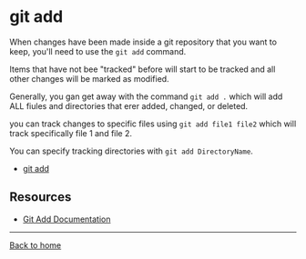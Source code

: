 # git add

When changes have been made inside a git repository that you want to keep, you'll need to use the `git add` command.

Items that have not bee "tracked" before will start to be tracked and all other changes will be marked as modified.

Generally, you gan get away with the command `git add .` which will add ALL fiules and directories that erer added, changed, or deleted.

you can track changes to specific files using `git add file1 file2` which will track specifically file 1 and file 2.

You can specify tracking directories with `git add DirectoryName`.

- [git add](./Commands/Add.md)

## Resources

- [Git Add Documentation](https://git-scm.com/docs/git-add)

---

[Back to home](../README.md)
